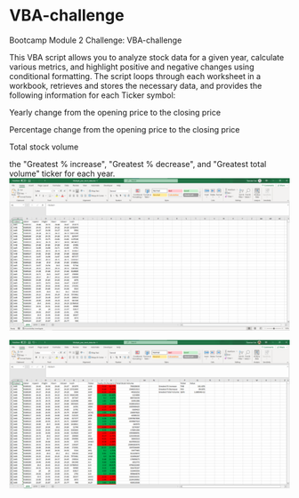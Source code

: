 # VBA-challenge
Bootcamp Module 2 Challenge: VBA-challenge 

This VBA script allows you to analyze stock data for a given year, calculate various metrics, and highlight positive and negative changes using conditional formatting. 
The script loops through each worksheet in a workbook, retrieves and stores the necessary data, and provides the following information for each Ticker symbol:

Yearly change from the opening price to the closing price

Percentage change from the opening price to the closing price

Total stock volume

the "Greatest % increase", "Greatest % decrease", and "Greatest total volume" ticker for each year.
![example0](https://github.com/wemlaztdj/VBA-challenge/blob/main/Screenshot%200.png)

![example1](https://github.com/wemlaztdj/VBA-challenge/blob/main/Screenshot%201.png)
